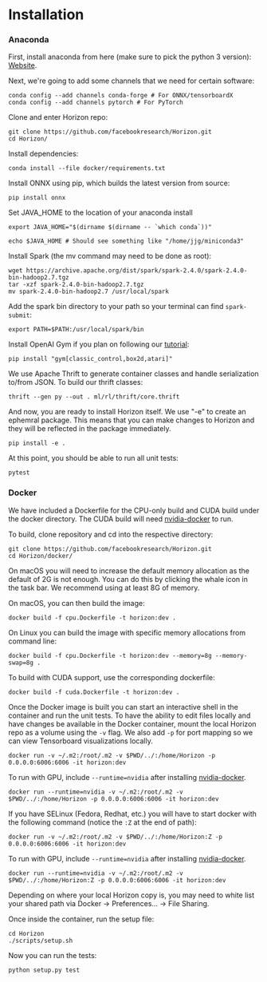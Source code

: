 # Installation

### Anaconda

First, install anaconda from here (make sure to pick the python 3 version): [Website](https://www.anaconda.com/).

Next, we're going to add some channels that we need for certain software:

```
conda config --add channels conda-forge # For ONNX/tensorboardX
conda config --add channels pytorch # For PyTorch
```

Clone and enter Horizon repo:
```
git clone https://github.com/facebookresearch/Horizon.git
cd Horizon/
```

Install dependencies:
```
conda install --file docker/requirements.txt
```

Install ONNX using pip, which builds the latest version from source:
```
pip install onnx
```

Set JAVA_HOME to the location of your anaconda install
```
export JAVA_HOME="$(dirname $(dirname -- `which conda`))"

echo $JAVA_HOME # Should see something like "/home/jjg/miniconda3"
```

Install Spark (the mv command may need to be done as root):
```
wget https://archive.apache.org/dist/spark/spark-2.4.0/spark-2.4.0-bin-hadoop2.7.tgz
tar -xzf spark-2.4.0-bin-hadoop2.7.tgz
mv spark-2.4.0-bin-hadoop2.7 /usr/local/spark
```

Add the spark bin directory to your path so your terminal can find `spark-submit`:
```
export PATH=$PATH:/usr/local/spark/bin
```

Install OpenAI Gym if you plan on following our [tutorial](usage.md):
```
pip install "gym[classic_control,box2d,atari]"
```

We use Apache Thrift to generate container classes and handle serialization to/from JSON.  To build our thrift classes:
```
thrift --gen py --out . ml/rl/thrift/core.thrift
```

And now, you are ready to install Horizon itself.  We use "-e" to create an ephemral package.  This means that you can make changes to Horizon and they will be reflected in the package immediately.

```
pip install -e .
```

At this point, you should be able to run all unit tests:

```
pytest
```

### Docker

We have included a Dockerfile for the CPU-only build and CUDA build under the docker directory.
The CUDA build will need [nvidia-docker](https://github.com/NVIDIA/nvidia-docker) to run.

To build, clone repository and cd into the respective directory:
```
git clone https://github.com/facebookresearch/Horizon.git
cd Horizon/docker/
```

On macOS you will need to increase the default memory allocation as the default of 2G is not enough. You can do this by clicking the whale icon in the task bar. We recommend using at least 8G of memory.

On macOS, you can then build the image:
```
docker build -f cpu.Dockerfile -t horizon:dev .
```
On Linux you can build the image with specific memory allocations from command line:
```
docker build -f cpu.Dockerfile -t horizon:dev --memory=8g --memory-swap=8g .
```

To build with CUDA support, use the corresponding dockerfile:

```
docker build -f cuda.Dockerfile -t horizon:dev .
```

Once the Docker image is built you can start an interactive shell in the container and run the unit tests. To have the ability to edit files locally and have changes be available in the Docker container, mount the local Horizon repo as a volume using the `-v` flag. We also add `-p` for port mapping so we can view Tensorboard visualizations locally.
```
docker run -v ~/.m2:/root/.m2 -v $PWD/../:/home/Horizon -p 0.0.0.0:6006:6006 -it horizon:dev
```

To run with GPU, include `--runtime=nvidia` after installing [nvidia-docker](https://github.com/NVIDIA/nvidia-docker).

```
docker run --runtime=nvidia -v ~/.m2:/root/.m2 -v $PWD/../:/home/Horizon -p 0.0.0.0:6006:6006 -it horizon:dev
```

If you have SELinux (Fedora, Redhat, etc.) you will have to start docker with the following command (notice the `:Z` at the end of path):

```
docker run -v ~/.m2:/root/.m2 -v $PWD/../:/home/Horizon:Z -p 0.0.0.0:6006:6006 -it horizon:dev
```

To run with GPU, include `--runtime=nvidia` after installing [nvidia-docker](https://github.com/NVIDIA/nvidia-docker).

```
docker run --runtime=nvidia -v ~/.m2:/root/.m2 -v $PWD/../:/home/Horizon:Z -p 0.0.0.0:6006:6006 -it horizon:dev
```

Depending on where your local Horizon copy is, you may need to white list your shared path via Docker -> Preferences... -> File Sharing.

Once inside the container, run the setup file:
```
cd Horizon
./scripts/setup.sh
```

Now you can run the tests:
```
python setup.py test
```
